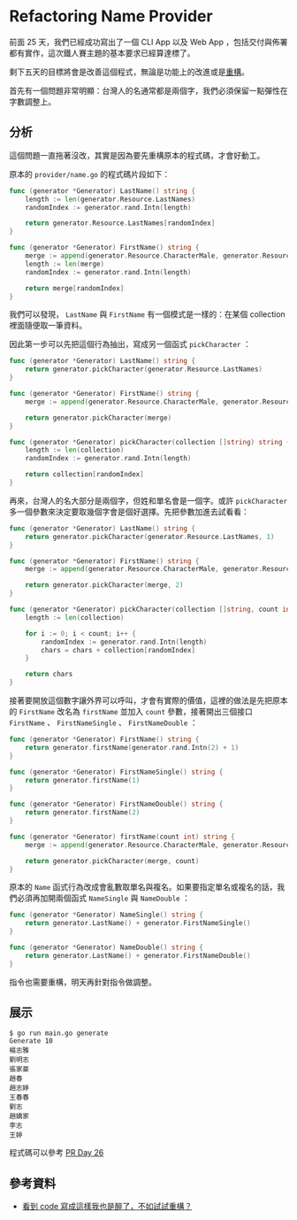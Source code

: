 # Refactoring Name Provider

前面 25 天，我們已經成功寫出了一個 CLI App 以及 Web App ，包括交付與佈署都有實作，這次鐵人賽主題的基本要求已經算達標了。

剩下五天的目標將會是改善這個程式，無論是功能上的改進或是[重構][看到 code 寫成這樣我也是醉了，不如試試重構？]。

首先有一個問題非常明顯：台灣人的名通常都是兩個字，我們必須保留一點彈性在字數調整上。

## 分析

這個問題一直拖著沒改，其實是因為要先重構原本的程式碼，才會好動工。

原本的 `provider/name.go` 的程式碼片段如下：

```go
func (generator *Generator) LastName() string {
	length := len(generator.Resource.LastNames)
	randomIndex := generator.rand.Intn(length)

	return generator.Resource.LastNames[randomIndex]
}

func (generator *Generator) FirstName() string {
	merge := append(generator.Resource.CharacterMale, generator.Resource.CharacterFemale...)
	length := len(merge)
	randomIndex := generator.rand.Intn(length)

	return merge[randomIndex]
}
```

我們可以發現， `LastName` 與 `FirstName` 有一個模式是一樣的：在某個 collection 裡面隨便取一筆資料。

因此第一步可以先把這個行為抽出，寫成另一個函式 `pickCharacter` ：

```go
func (generator *Generator) LastName() string {
	return generator.pickCharacter(generator.Resource.LastNames)
}

func (generator *Generator) FirstName() string {
	merge := append(generator.Resource.CharacterMale, generator.Resource.CharacterFemale...)

	return generator.pickCharacter(merge)
}

func (generator *Generator) pickCharacter(collection []string) string {
	length := len(collection)
	randomIndex := generator.rand.Intn(length)

	return collection[randomIndex]
}
```

再來，台灣人的名大部分是兩個字，但姓和單名會是一個字。或許 `pickCharacter` 多一個參數來決定要取幾個字會是個好選擇。先把參數加進去試看看：

```go
func (generator *Generator) LastName() string {
	return generator.pickCharacter(generator.Resource.LastNames, 1)
}

func (generator *Generator) FirstName() string {
	merge := append(generator.Resource.CharacterMale, generator.Resource.CharacterFemale...)

	return generator.pickCharacter(merge, 2)
}

func (generator *Generator) pickCharacter(collection []string, count int) (chars string) {
	length := len(collection)

	for i := 0; i < count; i++ {
		randomIndex := generator.rand.Intn(length)
		chars = chars + collection[randomIndex]
	}

	return chars
}
```

接著要開放這個數字讓外界可以呼叫，才會有實際的價值，這裡的做法是先把原本的 `FirstName` 改名為 `firstName` 並加入 `count` 參數，接著開出三個接口 `FirstName` 、 `FirstNameSingle` 、 `FirstNameDouble` ：

```go
func (generator *Generator) FirstName() string {
	return generator.firstName(generator.rand.Intn(2) + 1)
}

func (generator *Generator) FirstNameSingle() string {
	return generator.firstName(1)
}

func (generator *Generator) FirstNameDouble() string {
	return generator.firstName(2)
}

func (generator *Generator) firstName(count int) string {
	merge := append(generator.Resource.CharacterMale, generator.Resource.CharacterFemale...)

	return generator.pickCharacter(merge, count)
}
```

原本的 `Name` 函式行為改成會亂數取單名與複名。如果要指定單名或複名的話，我們必須再加開兩個函式 `NameSingle` 與 `NameDouble` ：

```go
func (generator *Generator) NameSingle() string {
	return generator.LastName() + generator.FirstNameSingle()
}

func (generator *Generator) NameDouble() string {
	return generator.LastName() + generator.FirstNameDouble()
}
```

指令也需要重構，明天再針對指令做調整。

## 展示

```
$ go run main.go generate
Generate 10
楊志雅
劉明志
張家豪
趙春
趙志婷
王春春
劉志
趙嬌家
李志
王婷
```

程式碼可以參考 [PR Day 26](https://github.com/MilesChou/namer/pull/12)

## 參考資料

* [看到 code 寫成這樣我也是醉了，不如試試重構？][]

[看到 code 寫成這樣我也是醉了，不如試試重構？]: /ironman-refactoring-30-days/README.md
